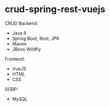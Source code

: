 # crud-spring-rest-vuejs
CRUD
 Backend:
 - Java 8
 - Spring Boot, Rest, JPA
 - Maven
 - JBoss Wildfly
 
 Frontend:
 - VueJS
 - HTML
 - CSS

 SGBP:
 - MySQL